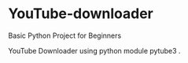 # YouTube-downloader
Basic Python Project for Beginners

YouTube Downloader using python module pytube3 .
